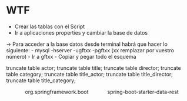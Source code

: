 # WTF

- Crear las tablas con el Script
- Ir a aplicaciones properties y cambiar la base de datos


-> Para acceder a la base datos desde terminal habrá que hacer lo siguiente:
    - mysql -hserver -ugftxx -pgftxx (xx remplazar por vuestro número)
    - Ir a gftxx
    - Copiar y pegar todo el esquema

truncate table actor;
truncate table title;
truncate table director;
truncate table category;
truncate table title_actor;
truncate table title_director;
truncate table title_category;

<dependency>            
        <groupId>org.springframework.boot</groupId>            
        <artifactId>spring-boot-starter-data-rest</artifactId>        
</dependency>

